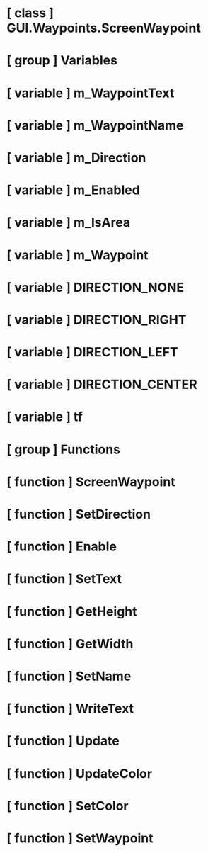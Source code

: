 # [ class ] GUI.Waypoints.ScreenWaypoint

# [ group ] Variables

# [ variable ] m_WaypointText

# [ variable ] m_WaypointName

# [ variable ] m_Direction

# [ variable ] m_Enabled

# [ variable ] m_IsArea

# [ variable ] m_Waypoint

# [ variable ] DIRECTION_NONE

# [ variable ] DIRECTION_RIGHT

# [ variable ] DIRECTION_LEFT

# [ variable ] DIRECTION_CENTER

# [ variable ] tf

# [ group ] Functions

# [ function ] ScreenWaypoint

# [ function ] SetDirection

# [ function ] Enable

# [ function ] SetText

# [ function ] GetHeight

# [ function ] GetWidth

# [ function ] SetName

# [ function ] WriteText

# [ function ] Update

# [ function ] UpdateColor

# [ function ] SetColor

# [ function ] SetWaypoint

